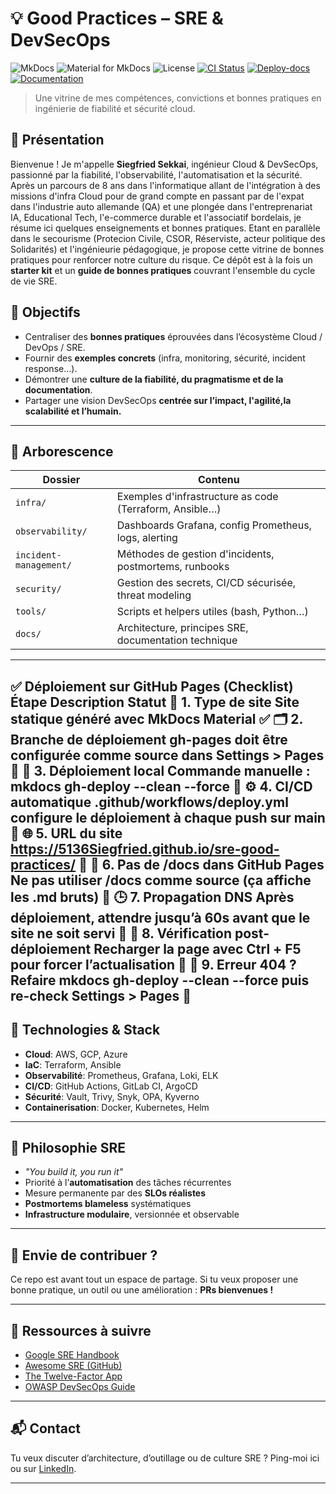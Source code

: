 # 💡 Good Practices – SRE & DevSecOps

![MkDocs](https://img.shields.io/badge/docs-built%20with%20MkDocs-blue.svg)
![Material for MkDocs](https://img.shields.io/badge/theme-Material%20for%20MkDocs-4caabc?logo=material-design)
![License](https://img.shields.io/github/license/5136Siegfried/sre-good-practices)
[![CI Status](https://github.com/5136Siegfried/sre-good-practices/actions/workflows/ci.yml/badge.svg)](https://github.com/5136Siegfried/sre-good-practices/actions/workflows/ci.yml)
[![Deploy-docs](https://github.com/5136Siegfried/sre-good-practices/actions/workflows/deploy.yml/badge.svg)](https://github.com/5136Siegfried/sre-good-practices/actions/workflows/deploy.yml)
[![Documentation](https://img.shields.io/badge/Docs-View%20Online-0a9396.svg)](https://5136Siegfried.github.io/sre-good-practices/)


> Une vitrine de mes compétences, convictions et bonnes pratiques en ingénierie de fiabilité et sécurité cloud.

## 👋 Présentation

Bienvenue ! Je m'appelle **Siegfried Sekkai**, ingénieur Cloud & DevSecOps, passionné par la fiabilité, l'observabilité, l'automatisation et la sécurité. Après un parcours de 8 ans dans l'informatique allant de l'intégration à des missions d'infra Cloud pour de grand compte en passant par de l'expat dans l'industrie auto allemande (QA) et une plongée dans l'entreprenariat IA, Educational Tech, l'e-commerce durable et l'associatif bordelais, je résume ici quelques enseignements et bonnes pratiques.
Etant en parallèle dans le secourisme (Protecion Civile, CSOR, Réserviste, acteur politique des Solidarités) et l'ingénieurie pédagogique, je propose cette vitrine de bonnes pratiques pour renforcer notre culture du risque.
Ce dépôt est à la fois un **starter kit** et un **guide de bonnes pratiques** couvrant l'ensemble du cycle de vie SRE.

## 🎯 Objectifs

- Centraliser des **bonnes pratiques** éprouvées dans l’écosystème Cloud / DevOps / SRE.
- Fournir des **exemples concrets** (infra, monitoring, sécurité, incident response…).
- Démontrer une **culture de la fiabilité, du pragmatisme et de la documentation**.
- Partager une vision DevSecOps **centrée sur l’impact, l'agilité,la scalabilité et l’humain.**

---

## 🧭 Arborescence

| Dossier                | Contenu |
|------------------------|---------|
| `infra/`               | Exemples d'infrastructure as code (Terraform, Ansible…) |
| `observability/`       | Dashboards Grafana, config Prometheus, logs, alerting |
| `incident-management/` | Méthodes de gestion d'incidents, postmortems, runbooks |
| `security/`            | Gestion des secrets, CI/CD sécurisée, threat modeling |
| `tools/`               | Scripts et helpers utiles (bash, Python…) |
| `docs/`                | Architecture, principes SRE, documentation technique |

---
✅ Déploiement sur GitHub Pages (Checklist)
Étape	Description	Statut
🔧 1. Type de site	Site statique généré avec MkDocs Material	✅
🗂️ 2. Branche de déploiement	gh-pages doit être configurée comme source dans Settings > Pages	🔲
🔁 3. Déploiement local	Commande manuelle : mkdocs gh-deploy --clean --force	🔲
⚙️ 4. CI/CD automatique	.github/workflows/deploy.yml configure le déploiement à chaque push sur main	🔲
🌐 5. URL du site	https://5136Siegfried.github.io/sre-good-practices/	🔲
🧼 6. Pas de /docs dans GitHub Pages	Ne pas utiliser /docs comme source (ça affiche les .md bruts)	🔲
🕒 7. Propagation DNS	Après déploiement, attendre jusqu’à 60s avant que le site ne soit servi	🔲
🧪 8. Vérification post-déploiement	Recharger la page avec Ctrl + F5 pour forcer l’actualisation	🔲
🚫 9. Erreur 404 ?	Refaire mkdocs gh-deploy --clean --force puis re-check Settings > Pages	🔲
---

## 🔧 Technologies & Stack

- **Cloud**: AWS, GCP, Azure
- **IaC**: Terraform, Ansible
- **Observabilité**: Prometheus, Grafana, Loki, ELK
- **CI/CD**: GitHub Actions, GitLab CI, ArgoCD
- **Sécurité**: Vault, Trivy, Snyk, OPA, Kyverno
- **Containerisation**: Docker, Kubernetes, Helm

---

## 📘 Philosophie SRE

- _"You build it, you run it"_
- Priorité à l’**automatisation** des tâches récurrentes
- Mesure permanente par des **SLOs réalistes**
- **Postmortems blameless** systématiques
- **Infrastructure modulaire**, versionnée et observable

---

## 🧪 Envie de contribuer ?

Ce repo est avant tout un espace de partage. Si tu veux proposer une bonne pratique, un outil ou une amélioration : **PRs bienvenues !**

---

## 🧠 Ressources à suivre

- [Google SRE Handbook](https://sre.google/books/)
- [Awesome SRE (GitHub)](https://github.com/dastergon/awesome-sre)
- [The Twelve-Factor App](https://12factor.net/)
- [OWASP DevSecOps Guide](https://owasp.org/www-project-devsecops-guideline/)

---

## 📬 Contact

Tu veux discuter d’architecture, d’outillage ou de culture SRE ?
Ping-moi ici ou sur [LinkedIn](https://www.linkedin.com/in/siegfried-sekkai).

---
